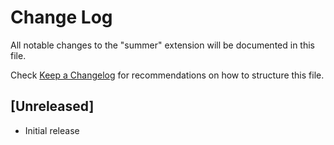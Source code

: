 # Change Log

All notable changes to the "summer" extension will be documented in this file.

Check [Keep a Changelog](http://keepachangelog.com/) for recommendations on how to structure this file.

## [Unreleased]

- Initial release
